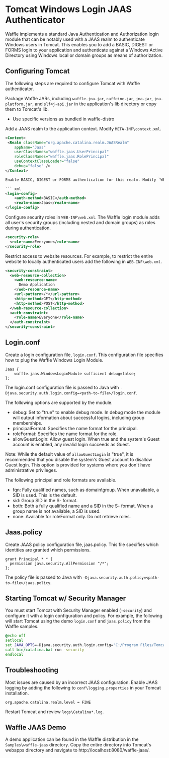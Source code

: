 Tomcat Windows Login JAAS Authenticator
=======================================

Waffle implements a standard Java Authentication and Authorization login module that can be notably used with a JAAS realm to authenticate Windows users in Tomcat. This enables you to add a BASIC, DIGEST or FORMS login to your application and authenticate against a Windows Active Directory using Windows local or domain groups as means of authorization.

Configuring Tomcat
------------------

The following steps are required to configure Tomcat with Waffle authenticator. 

Package Waffle JARs, including `waffle-jna.jar`, `caffeine.jar`, `jna.jar`, `jna-platform.jar`, and `slf4j-api.jar` in the application's lib directory or copy them to Tomcat's lib.

- Use specific versions as bundled in waffle-distro

Add a JAAS realm to the application context. Modify `META-INF\context.xml`.
 
``` xml
<Context>
 <Realm className="org.apache.catalina.realm.JAASRealm" 
    appName="Jaas" 
    userClassNames="waffle.jaas.UserPrincipal" 
    roleClassNames="waffle.jaas.RolePrincipal"
    useContextClassLoader="false" 
    debug="false" />
</Context>

Enable BASIC, DIGEST or FORMS authentication for this realm. Modify `WEB-INF\web.xml`. 

``` xml
<login-config>
    <auth-method>BASIC</auth-method>
    <realm-name>Jaas</realm-name>
</login-config>
```

Configure security roles in `WEB-INF\web.xml`. The Waffle login module adds all user's security groups (including nested and domain groups) as roles during authentication.

``` xml
<security-role>
  <role-name>Everyone</role-name>
</security-role>
```

Restrict access to website resources. For example, to restrict the entire website to locally authenticated users add the following in `WEB-INF\web.xml`.

``` xml
<security-constraint>
  <web-resource-collection>
    <web-resource-name>
      Demo Application
    </web-resource-name>
    <url-pattern>/*</url-pattern>
    <http-method>GET</http-method>
    <http-method>POST</http-method>
  </web-resource-collection>
  <auth-constraint>
    <role-name>Everyone</role-name>
  </auth-constraint>
</security-constraint>
```

Login.conf
----------

Create a login configuration file, `login.conf`. This configuration file specifies how to plug the Waffle Windows Login Module.

```
Jaas {
    waffle.jaas.WindowsLoginModule sufficient debug=false;
};
```

The login.conf configuration file is passed to Java with `-Djava.security.auth.login.config=<path-to-file>/login.conf`.

The following options are supported by the module.

* debug: Set to "true" to enable debug mode. In debug mode the module will output information about successful logins, including group memberships.
* principalFormat: Specifies the name format for the principal.
* roleFormat: Specifies the name format for the role.
* allowGuestLogin: Allow guest login. When true and the system's Guest account is enabled, any invalid login succeeds as Guest.

Note: While the default value of `allowGuestLogin` is "true", it is recommended that you disable the system's Guest account to disallow Guest login. This option is provided for systems where you don't have administrative privileges.
 
The following principal and role formats are available. 

* fqn: Fully qualified names, such as domain\group. When unavailable, a SID is used. This is the default.
* sid: Group SID in the S- format.
* both: Both a fully qualified name and a SID in the S- format. When a group name is not available, a SID is used.
* none: Available for roleFormat only. Do not retrieve roles.

Jaas.policy
-----------

Create JAAS policy configuration file, jaas.policy. This file specifies which identities are granted which permissions.
 
```
grant Principal * * {
  permission java.security.AllPermission "/*";
};
```

The policy file is passed to Java with `-Djava.security.auth.policy=<path-to-file>/jaas.policy`.

Starting Tomcat w/ Security Manager
-----------------------------------

You must start Tomcat with Security Manager enabled (`-security`) and configure it with a login configuration and policy. For example, the following will start Tomcat using the demo `login.conf` and `jaas.policy` from the Waffle samples.

``` bat
@echo off
setlocal
set JAVA_OPTS=-Djava.security.auth.login.config="C:/Program Files/Tomcat/webapps/waffle-jaas/login.conf" -Djava.security.auth.policy="C:/Program Files/Tomcat/webapps/waffle-jaas/jaas.policy"
call bin/catalina.bat run -security
endlocal
```

Troubleshooting
---------------

Most issues are caused by an incorrect JAAS configuration. Enable JAAS logging by adding the following to `conf\logging.properties` in your Tomcat installation.

```
org.apache.catalina.realm.level = FINE
```

Restart Tomcat and review `logs\Catalina*.log`.

Waffle JAAS Demo
----------------

A demo application can be found in the Waffle distribution in the `Samples\waffle-jaas` directory. Copy the entire directory into Tomcat's webapps directory and navigate to http://localhost:8080/waffle-jaas/.
